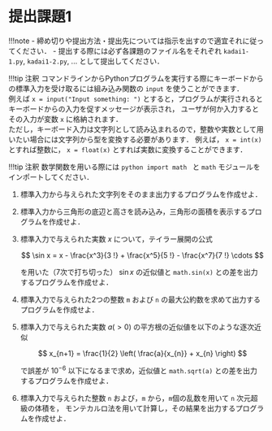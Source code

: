# 提出課題1

!!!note
    - 締め切りや提出方法・提出先については指示を出すので適宜それに従ってください．
    - 提出する際には必ず各課題のファイル名をそれぞれ `kadai1-1.py`, `kadai1-2.py`, ... として提出してください．

!!!tip 注釈
    コマンドラインからPythonプログラムを実行する際にキーボードからの標準入力を受け取るには組み込み関数の ``input`` を使うことができます．  
    例えば ```x = input("Input something: ")``` とすると，プログラムが実行されるとキーボードからの入力を促すメッセージが表示され，
    ユーザが何か入力するとその入力が変数 ``x`` に格納されます．  
    ただし，キーボード入力は文字列として読み込まれるので，整数や実数として用いたい場合には文字列から型を変換する必要があります．
    例えば， ```x = int(x) ``` とすれば整数に， ``x = float(x)`` とすれば実数に変換することができます．

!!!tip 注釈
    数学関数を用いる際には
    ```python
    import math
    ```
    と ```math``` モジュールをインポートしてください．

1. 標準入力から与えられた文字列をそのまま出力するプログラムを作成せよ．

1. 標準入力から三角形の底辺と高さを読み込み，三角形の面積を表示するプログラムを作成せよ．

1. 標準入力で与えられた実数 $x$ について，テイラー展開の公式

    $$
    \sin x = x - \frac{x^3}{3 !} + \frac{x^5}{5 !} - \frac{x^7}{7 !} \cdots
    $$

    を用いた（7次で打ち切った） $\sin x$ の近似値と `math.sin(x)` との差を出力するプログラムを作成せよ．

1. 標準入力で与えられた2つの整数 `m` および `n` の最大公約数を求めて出力するプログラムを作成せよ．

1. 標準入力で与えられた実数 $a (> 0)$ の平方根の近似値を以下のような逐次近似

    $$
    x_{n+1} = \frac{1}{2} \left( \frac{a}{x_{n}} + x_{n} \right)
    $$

    で誤差が $10^{-6}$ 以下になるまで求め，近似値と `math.sqrt(a)` との差を出力するプログラムを作成せよ．

1. 標準入力で与えられた整数 `n` および，`m` から，`m`個の乱数を用いて `n` 次元超級の体積を，
    モンテカルロ法を用いて計算し，その結果を出力するプログラムを作成せよ．
